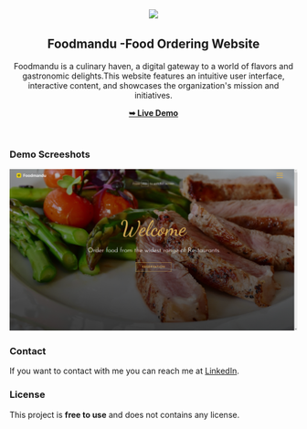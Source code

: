 <div align="center">
<img src="./images/logo.png" style="width: 240px;" />

  <h2 align="center">Foodmandu -Food Ordering Website </h2>

Foodmandu is a culinary haven, a digital gateway to a world of flavors and gastronomic delights.This website features an intuitive user interface,
interactive content, and showcases the organization's
mission and initiatives.

<a href="https://foodmandunepal.netlify.app/"><strong>➥ Live Demo</strong></a>

</div>

<br />

### Demo Screeshots

![Foodmandu Desktop Demo](./images/foodmandu.png "Desktop Demo")

### Contact

If you want to contact with me you can reach me at [LinkedIn](https://www.linkedin.com/in/stha-rabin/).

### License

This project is **free to use** and does not contains any license.
